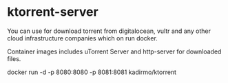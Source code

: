 # ktorrent-server

You can use for download torrent from digitalocean, vultr and any other cloud infrastructure companies which on run docker.

Container images includes uTorrent Server and http-server for downloaded files.

docker run -d -p 8080:8080 -p 8081:8081 kadirmo/ktorrent
